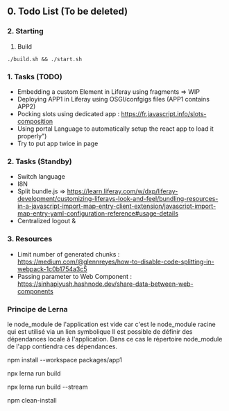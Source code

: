 ## 0. Todo List (To be deleted)

### 2. Starting
1. Build
```
./build.sh && ./start.sh

```

### 1. Tasks (TODO)
- Embedding a custom Element in Liferay using fragments => WIP
- Deploying APP1 in Liferay using OSGI/confgigs files (APP1 contains APP2)
- Pocking slots using dedicated app : https://fr.javascript.info/slots-composition
- Using portal Language to automatically setup the react app to load it properly")
- Try to put app twice in page

### 2. Tasks (Standby)
- Switch language
- I8N
- Split bundle.js => https://learn.liferay.com/w/dxp/liferay-development/customizing-liferays-look-and-feel/bundling-resources-in-a-javascript-import-map-entry-client-extension/javascript-import-map-entry-yaml-configuration-reference#usage-details
- Centralized logout & 

### 3. Resources
- Limit number of generated chunks : https://medium.com/@glennreyes/how-to-disable-code-splitting-in-webpack-1c0b1754a3c5
- Passing parameter to Web Component : https://sinhapiyush.hashnode.dev/share-data-between-web-components

### Principe de Lerna 
le node_module de l'application est vide car c'est le node_module racine qui est utilisé via un lien symbolique
Il est possible de définir des dépendances locale à l'application. Dans ce cas le répertoire node_module de l'app contiendra ces dépendances.

npm install --workspace packages/app1

npx lerna run build

npx lerna run build --stream

npm clean-install
